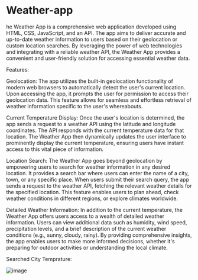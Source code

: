 # Weather-app

he Weather App is a comprehensive web application developed using HTML, CSS, JavaScript, and an API. The app aims to deliver accurate and up-to-date weather information to users based on their geolocation or custom location searches. By leveraging the power of web technologies and integrating with a reliable weather API, the Weather App provides a convenient and user-friendly solution for accessing essential weather data.

Features:

Geolocation: The app utilizes the built-in geolocation functionality of modern web browsers to automatically detect the user's current location. Upon accessing the app, it prompts the user for permission to access their geolocation data. This feature allows for seamless and effortless retrieval of weather information specific to the user's whereabouts.

Current Temperature Display: Once the user's location is determined, the app sends a request to a weather API using the latitude and longitude coordinates. The API responds with the current temperature data for that location. The Weather App then dynamically updates the user interface to prominently display the current temperature, ensuring users have instant access to this vital piece of information.

Location Search: The Weather App goes beyond geolocation by empowering users to search for weather information in any desired location. It provides a search bar where users can enter the name of a city, town, or any specific place. When users submit their search query, the app sends a request to the weather API, fetching the relevant weather details for the specified location. This feature enables users to plan ahead, check weather conditions in different regions, or explore climates worldwide.

Detailed Weather Information: In addition to the current temperature, the Weather App offers users access to a wealth of detailed weather information. Users can view additional data such as humidity, wind speed, precipitation levels, and a brief description of the current weather conditions (e.g., sunny, cloudy, rainy). By providing comprehensive insights, the app enables users to make more informed decisions, whether it's preparing for outdoor activities or understanding the local climate.



Searched City Temprature:

![image](https://github.com/rashup198/Weather-app/assets/88549100/0ff6226a-82e2-4c8b-a3dd-389f5c94f319)


